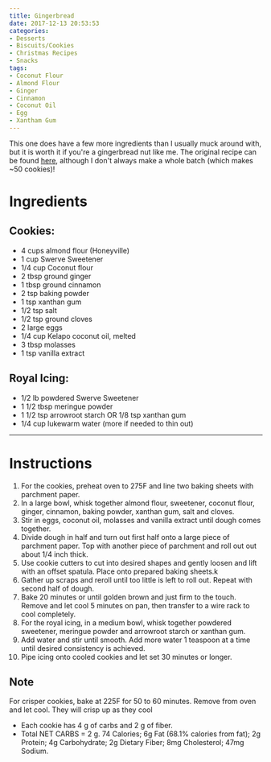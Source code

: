 ```yaml
---
title: Gingerbread
date: 2017-12-13 20:53:53
categories:
- Desserts
- Biscuits/Cookies
- Christmas Recipes
- Snacks
tags:
- Coconut Flour
- Almond Flour
- Ginger
- Cinnamon
- Coconut Oil
- Egg
- Xantham Gum
---
```


This one does have a few more ingredients than I usually muck around with, but it is worth it if you're a gingerbread nut like me. The original recipe can be found [here](https://alldayidreamaboutfood.com/classic-gingerbread-men-low-carb-and-gluten-free/), although I don't always make a whole batch (which makes ~50 cookies)!

<!--more-->


# Ingredients
## Cookies:
- 4 cups almond flour (Honeyville)
- 1 cup Swerve Sweetener
- 1/4 cup Coconut flour
- 2 tbsp ground ginger
- 1 tbsp ground cinnamon
- 2 tsp baking powder
- 1 tsp xanthan gum
- 1/2 tsp salt
- 1/2 tsp ground cloves
- 2 large eggs
- 1/4 cup Kelapo coconut oil, melted
- 3 tbsp molasses
- 1 tsp vanilla extract

## Royal Icing:
- 1/2 lb powdered Swerve Sweetener
- 1 1/2 tbsp meringue powder
- 1 1/2 tsp arrowroot starch OR 1/8 tsp xanthan gum
- 1/4 cup lukewarm water (more if needed to thin out)


---

# Instructions
1. For the cookies, preheat oven to 275F and line two baking sheets with parchment paper.
2. In a large bowl, whisk together almond flour, sweetener, coconut flour, ginger, cinnamon, baking powder, xanthan gum, salt and cloves.
3. Stir in eggs, coconut oil, molasses and vanilla extract until dough comes together.
4. Divide dough in half and turn out first half onto a large piece of parchment paper. Top with another piece of parchment and roll out out about 1/4 inch thick.
5. Use cookie cutters to cut into desired shapes and gently loosen and lift with an offset spatula. Place onto prepared baking sheets.k
6. Gather up scraps and reroll until too little is left to roll out. Repeat with second half of dough.
7. Bake 20 minutes or until golden brown and just firm to the touch. Remove and let cool 5 minutes on pan, then transfer to a wire rack to cool completely.
8. For the royal icing, in a medium bowl, whisk together powdered sweetener, meringue powder and arrowroot starch or xanthan gum.
9. Add water and stir until smooth. Add more water 1 teaspoon at a time until desired consistency is achieved.
10. Pipe icing onto cooled cookies and let set 30 minutes or longer.

## Note
For crisper cookies, bake at 225F for 50 to 60 minutes. Remove from oven and let cool. They will crisp up as they cool
- Each cookie has 4 g of carbs and 2 g of fiber. 
- Total NET CARBS = 2 g.
74 Calories; 6g Fat (68.1% calories from fat); 2g Protein; 4g Carbohydrate; 2g Dietary Fiber; 8mg Cholesterol; 47mg Sodium.

